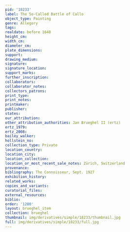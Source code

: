 ```yaml
---
pid: '18233'
label: The So-Called Battle of Callo
object_type: Painting
genre: Allegory
tags: 
realdate: before 1648
height_cm: 
width_cm: 
diameter_cm: 
plate_dimensions: 
support: 
drawing_medium: 
signature: 
signature_location: 
support_marks: 
further_inscription: 
collaborators: 
collaborator_notes: 
collectors_patrons: 
print_type: 
print_notes: 
printmaker: 
publisher: 
states: 
our_attribution: 
other_attribution_authorities: Jan Brueghel II (ertz)
ertz_1979: 
ertz_2008: 
bailey_walker: 
hollstein_no: 
collection_type: Private
location_country: 
location_city: 
location_collection: 
location_or_most_recent_sale_notes: Zürich, Switzerland
provenance: 
bibliography: The Connoisseur, Sept. 1927
exhibition_history: 
related_works: 
copies_and_variants: 
curatorial_files: 
external_resources: 
biblio: 
order: '1280'
layout: brueghel_item
collection: brueghel
thumbnail: img/derivatives/simple/18233/thumbnail.jpg
full: img/derivatives/simple/18233/full.jpg
---
```


